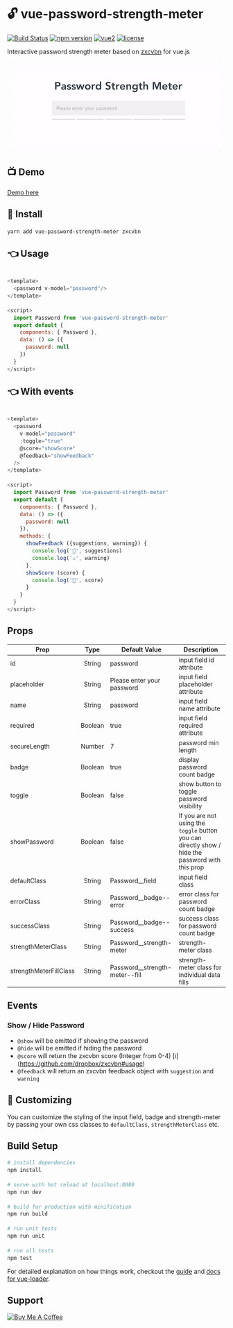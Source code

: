 # 🔓 vue-password-strength-meter

[![Build Status](https://travis-ci.org/apertureless/vue-password-strength-meter.svg?branch=master)](https://travis-ci.org/apertureless/vue-password-strength-meter)
[![npm version](https://badge.fury.io/js/vue-password-strength-meter.svg)](https://badge.fury.io/js/vue-password-strength-meter)
[![vue2](https://img.shields.io/badge/vue-2.x-brightgreen.svg)](https://vuejs.org/)
[![license](https://img.shields.io/github/license/mashape/apistatus.svg)](https://github.com/apertureless/vue-password-strength-meter/blob/master/LICENSE.txt)

Interactive password strength meter based on [zxcvbn](https://github.com/dropbox/zxcvbn) for vue.js

<p align="center">
  <img src="/static/demo.gif" alt="🔓" title="🔓 Demo" />
</p>

## 📺 Demo

[Demo here](https://apertureless.github.io/vue-password-strength-meter/)

## 🔧 Install

`yarn add vue-password-strength-meter zxcvbn`

## 👈 Usage

```javascript

<template>
  <password v-model="password"/>
</template>

<script>
  import Password from 'vue-password-strength-meter'
  export default {
    components: { Password },
    data: () => ({
      password: null
    })
  }
</script>

```
## 👈 With events

```javascript

<template>
  <password
    v-model="password"
    :toggle="true"
    @score="showScore"
    @feedback="showFeedback"
  />
</template>

<script>
  import Password from 'vue-password-strength-meter'
  export default {
    components: { Password },
    data: () => ({
      password: null
    }),
    methods: {
      showFeedback ({suggestions, warning}) {
        console.log('🙏', suggestions)
        console.log('⚠', warning)
      },
      showScore (score) {
        console.log('💯', score)
      }
    }
  }
</script>
```

## Props

| Prop   |      Type      |  Default Value | Description
|----------|:-------------:|------|------|
| id |  String | password | input field id attribute |
| placeholder |  String | Please enter your password | input field placeholder attribute |
| name |  String | password | input field name attribute |
| required |  Boolean | true | input field required attribute |
| secureLength |  Number | 7 | password min length |
| badge |  Boolean | true | display password count badge |
| toggle |  Boolean | false | show button to toggle password visibility |
| showPassword |  Boolean | false | If you are not using the `toggle` button you can directly show / hide the password with this prop |
| defaultClass |  String | Password__field | input field class |
| errorClass |  String | Password__badge--error | error class for password count badge |
| successClass |  String | Password__badge--success | success class for password count badge |
| strengthMeterClass |  String | Password__strength-meter | strength-meter class |
| strengthMeterFillClass |  String | Password__strength-meter--fill | strength-meter class for individual data fills |

## Events

### Show / Hide Password

- `@show` will be emitted if showing the password
- `@hide` will be emitted if hiding the password
- `@score` will return the zxcvbn score (Integer from 0-4) [ℹ] (https://github.com/dropbox/zxcvbn#usage)
- `@feedback` will return an zxcvbn feedback object with `suggestion` and `warning`

## 💅 Customizing

You can customize the styling of the input field, badge and strength-meter by passing your own css classes
to `defaultClass`, `strengthMeterClass` etc.

## Build Setup

``` bash
# install dependencies
npm install

# serve with hot reload at localhost:8080
npm run dev

# build for production with minification
npm run build

# run unit tests
npm run unit

# run all tests
npm test
```

For detailed explanation on how things work, checkout the [guide](http://vuejs-templates.github.io/webpack/) and [docs for vue-loader](http://vuejs.github.io/vue-loader).


## Support

<a href="https://www.buymeacoffee.com/xcqjaytbl" target="_blank"><img src="https://www.buymeacoffee.com/assets/img/custom_images/purple_img.png" alt="Buy Me A Coffee" style="height: auto !important;width: auto !important;" ></a>
